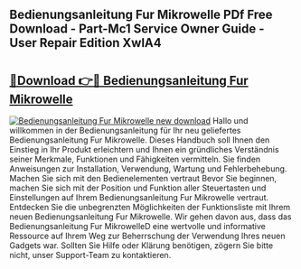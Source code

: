 ## Bedienungsanleitung Fur Mikrowelle PDf Free Download - Part-Mc1 Service Owner Guide - User Repair Edition XwlA4

# <h2><a href="http://df2abq0.blite.top/?on=Bedienungsanleitung+Fur+Mikrowelle">🔗Download 👉🔴 Bedienungsanleitung Fur Mikrowelle</a></h2>

[![Bedienungsanleitung Fur Mikrowelle new download](https://i.imgur.com/lujVjoI.png)](http://df2abq0.blite.top/?on=Bedienungsanleitung+Fur+Mikrowelle)
Hallo und willkommen in der Bedienungsanleitung für Ihr neu geliefertes Bedienungsanleitung Fur Mikrowelle. Dieses Handbuch soll Ihnen den Einstieg in Ihr Produkt erleichtern und Ihnen ein gründliches Verständnis seiner Merkmale, Funktionen und Fähigkeiten vermitteln. Sie finden Anweisungen zur Installation, Verwendung, Wartung und Fehlerbehebung. Machen Sie sich mit den Bedienelementen vertraut Bevor Sie beginnen, machen Sie sich mit der Position und Funktion aller Steuertasten und Einstellungen auf Ihrem Bedienungsanleitung Fur Mikrowelle vertraut. Entdecken Sie die unbegrenzten Möglichkeiten der Funktionsliste mit Ihrem neuen Bedienungsanleitung Fur Mikrowelle. Wir gehen davon aus, dass das Bedienungsanleitung Fur MikrowelleD eine wertvolle und informative Ressource auf Ihrem Weg zur Beherrschung der Verwendung Ihres neuen Gadgets war. Sollten Sie Hilfe oder Klärung benötigen, zögern Sie bitte nicht, unser Support-Team zu kontaktieren.
